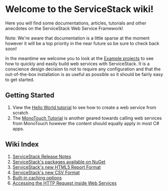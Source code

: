 # Welcome to the ServiceStack wiki!

Here you will find some documentations, articles, tutorials and other anecdotes on the ServiceStack Web Service Framework!

Note: We're aware that documentation is a little sparse at the moment however it will be a top priority in the near future so be sure to check back soon!

In the meantime we welcome you to look at the [Example projects](~/examples/servicestack-examples) to see how to quickly and easily build web services with ServiceStack. It is a conscience design decision to not to require any configuration and that the out-of-the-box installation is as useful as possible so it should be fairly easy to get started.

## Getting Started
1. View the [Hello World tutorial](http://www.servicestack.net/ServiceStack.Hello/) to see how to create a web service from scratch
2. The [MonoTouch Tutorial](http://www.servicestack.net/monotouch/remote-info/) is another geared towards calling web services from MonoTouch however the content should equally apply in most C# apps.

## Wiki Index
1. [ServiceStack Release Notes](~/framework/release-notes)
2. [ServiceStack's packages available on NuGet](~/framework/nuget)
3. [ServiceStack's new HTML5 Report Format](~/framework/json-report-format)
4. [ServiceStack's new CSV Format](~/framework/csv-format)
5. [Built-in caching options](~/framework/caching-options)
6. [Accessing the HTTP Request inside Web Services](~/framework/accessing-ihttprequest)
